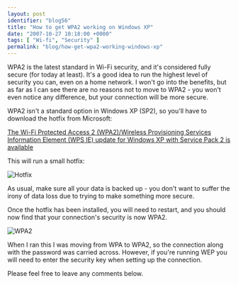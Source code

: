 ```yaml
---
layout: post
identifier: "blog56"
title: "How to get WPA2 working on Windows XP"
date: "2007-10-27 10:18:00 +0000"
tags: [ "Wi-fi", "Security" ]
permalink: "blog/how-get-wpa2-working-windows-xp"
---
```

WPA2 is the latest standard in Wi-Fi security, and it's considered fully secure (for today at least). It's a good idea to run the highest level of security you can, even on a home network. I won't go into the benefits, but as far as I can see there are no reasons not to move to WPA2 - you won't even notice any difference, but your connection will be more secure.

<!--more-->

WPA2 isn't a standard option in Windows XP (SP2), so you'll have to download the hotfix from Microsoft:

[The Wi-Fi Protected Access 2 (WPA2)/Wireless Provisioning Services Information Element (WPS IE) update for Windows XP with Service Pack 2 is available](http://support.microsoft.com/kb/893357)

This will run a small hotfix:

![Hotfix](/uploads/wpa2hotfix.png)

As usual, make sure all your data is backed up - you don't want to suffer the irony of data loss due to trying to make something more secure.

Once the hotfix has been installed, you will need to restart, and you should now find that your connection's security is now WPA2.

![WPA2](/uploads/wpa2.png)

When I ran this I was moving from WPA to WPA2, so the connection along with the password was carried across. However, if you're running WEP you will need to enter the security key when setting up the connection.

Please feel free to leave any comments below.